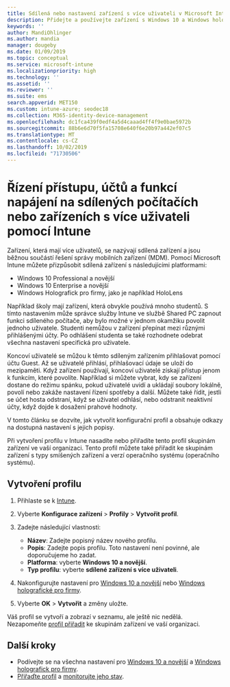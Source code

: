 ```yaml
---
title: Sdílená nebo nastavení zařízení s více uživateli v Microsoft Intune – Azure | Microsoft Docs
description: Přidejte a používejte zařízení s Windows 10 a Windows holografickým pro firmy, která jsou sdílená nebo používaná více uživateli v Microsoft Intune. Podívejte se na seznam všech nastavení a to, co dělají na zařízeních, včetně Microsoft HoloLens. Řídit účty hostů, spravovat účty a odstraňovat neaktivní účty, umožnit nebo zakázat ukládání do místního úložiště, nastavit možnosti napájení a režimu spánku, vybrat, kdy se mají aktualizace instalovat a používat zařízení ve vzdělávacích prostředích v profilu konfigurace zařízení.
keywords: ''
author: MandiOhlinger
ms.author: mandia
manager: dougeby
ms.date: 01/09/2019
ms.topic: conceptual
ms.service: microsoft-intune
ms.localizationpriority: high
ms.technology: ''
ms.assetid: ''
ms.reviewer: ''
ms.suite: ems
search.appverid: MET150
ms.custom: intune-azure; seodec18
ms.collection: M365-identity-device-management
ms.openlocfilehash: dc1fca439f0edf4a5d4caaad4ff4f9e0bae5972b
ms.sourcegitcommit: 88b6e6d70f5fa15708e640f6e20b97a442ef07c5
ms.translationtype: MT
ms.contentlocale: cs-CZ
ms.lasthandoff: 10/02/2019
ms.locfileid: "71730506"
---
```

# <a name="control-access-accounts-and-power-features-on-shared-pc-or-multi-user-devices-using-intune"></a>Řízení přístupu, účtů a funkcí napájení na sdílených počítačích nebo zařízeních s více uživateli pomocí Intune

Zařízení, která mají více uživatelů, se nazývají sdílená zařízení a jsou běžnou součástí řešení správy mobilních zařízení (MDM). Pomocí Microsoft Intune můžete přizpůsobit sdílená zařízení s následujícími platformami:

- Windows 10 Professional a novější
- Windows 10 Enterprise a novější
- Windows Holografick pro firmy, jako je například HoloLens

Například školy mají zařízení, která obvykle používá mnoho studentů. S tímto nastavením může správce služby Intune ve službě Shared PC zapnout funkci sdíleného počítače, aby bylo možné v jednom okamžiku povolit jednoho uživatele. Studenti nemůžou v zařízení přepínat mezi různými přihlášenými účty. Po odhlášení studenta se také rozhodnete odebrat všechna nastavení specifická pro uživatele.

Koncoví uživatelé se můžou k těmto sdíleným zařízením přihlašovat pomocí účtu Guest. Až se uživatelé přihlásí, přihlašovací údaje se uloží do mezipaměti. Když zařízení používají, koncoví uživatelé získají přístup jenom k funkcím, které povolíte. Například si můžete vybrat, kdy se zařízení dostane do režimu spánku, pokud uživatelé uvidí a ukládají soubory lokálně, povolí nebo zakáže nastavení řízení spotřeby a další. Můžete také řídit, jestli se účet hosta odstraní, když se uživatel odhlásí, nebo odstranit neaktivní účty, když dojde k dosažení prahové hodnoty.

V tomto článku se dozvíte, jak vytvořit konfigurační profil a obsahuje odkazy na dostupná nastavení s jejich popisy.

Při vytvoření profilu v Intune nasadíte nebo přiřadíte tento profil skupinám zařízení ve vaší organizaci. Tento profil můžete také přiřadit ke skupinám zařízení s typy smíšených zařízení a verzí operačního systému (operačního systému).

## <a name="create-the-profile"></a>Vytvoření profilu

1. Přihlaste se k [Intune](https://go.microsoft.com/fwlink/?linkid=2090973).
2. Vyberte **Konfigurace zařízení** > **Profily** > **Vytvořit profil**.
3. Zadejte následující vlastnosti:

   - **Název**: Zadejte popisný název nového profilu.
   - **Popis**: Zadejte popis profilu. Toto nastavení není povinné, ale doporučujeme ho zadat.
   - **Platforma**: vyberte **Windows 10 a novější**.
   - **Typ profilu**: vyberte **sdílené zařízení s více uživateli**.

4. Nakonfigurujte nastavení pro [Windows 10 a novější](shared-user-device-settings-windows.md) nebo [Windows holografické pro firmy](shared-user-device-settings-windows-holographic.md).

5. Vyberte **OK** > **Vytvořit** a změny uložte.

Váš profil se vytvoří a zobrazí v seznamu, ale ještě nic nedělá. Nezapomeňte [profil přiřadit](device-profile-assign.md) ke skupinám zařízení ve vaší organizaci.

## <a name="next-steps"></a>Další kroky

- Podívejte se na všechna nastavení pro [Windows 10 a novější](shared-user-device-settings-windows.md) a [Windows holografick pro firmy](shared-user-device-settings-windows-holographic.md).
- [Přiřaďte profil](device-profile-assign.md) a [monitorujte jeho stav](device-profile-monitor.md).
